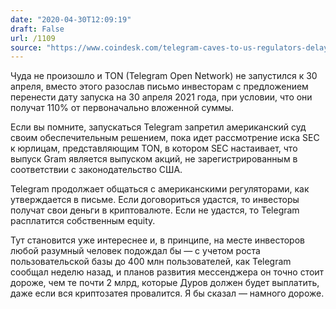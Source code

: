 ```yaml
---
date: "2020-04-30T12:09:19"
draft: False
url: /1109
source: "https://www.coindesk.com/telegram-caves-to-us-regulators-delays-blockchain-launch-offers-to-return-1-2b-to-investors"
---
```


Чуда не произошло и TON (Telegram Open Network) не запустился к 30 апреля, вместо этого разослав письмо инвесторам с предложением перенести дату запуска на 30 апреля 2021 года, при условии, что они получат 110% от первоначально вложенной суммы. 

Если вы помните, запускаться Telegram запретил американский суд своим обеспечительным решением, пока идет рассмотрение иска SEC к юрлицам,  представляющим TON, в котором SEC настаивает, что выпуск Gram является выпуском акций, не зарегистрированным в соответствии с законодательство США.

Telegram продолжает общаться с американскими регуляторами, как утверждается в письме. Если договориться удастся, то инвесторы получат свои деньги в криптовалюте. Если не удастся, то Telegram расплатится собственным equity. 

Тут становится уже интереснее и, в принципе, на месте инвесторов любой разумный человек подождал бы — с учетом роста пользовательской базы до 400 млн пользователей, как Telegram сообщал неделю назад, и планов развития мессенджера он точно стоит дороже, чем те почти 2 млрд, которые Дуров должен будет выплатить, даже если вся криптозатея провалится. Я бы сказал — намного дороже.
